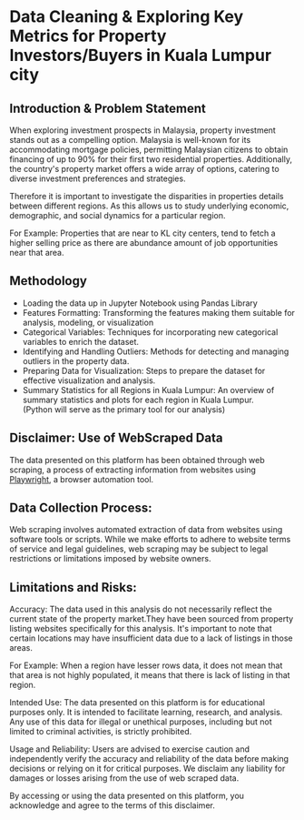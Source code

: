 # Data Cleaning & Exploring Key Metrics for Property Investors/Buyers in Kuala Lumpur city

## Introduction & Problem Statement
When exploring investment prospects in Malaysia, property investment stands out as a compelling option.
Malaysia is well-known for its accommodating mortgage policies, permitting Malaysian citizens to obtain financing of up to 90% for their first two residential properties. Additionally, the country's property market offers a wide array of options, catering to diverse investment preferences and strategies. 

Therefore it is important to investigate the disparities in properties details between different regions. As this allows us to study underlying economic, demographic, and social dynamics for a particular region.

For Example: Properties that are near to KL city centers, tend to fetch a higher selling price as there are abundance amount of job opportunities near that area.

## Methodology
- Loading the data up in Jupyter Notebook using Pandas Library
- Features Formatting: Transforming the features making them suitable for analysis, modeling, or visualization
- Categorical Variables: Techniques for incorporating new categorical variables to enrich the dataset.
- Identifying and Handling Outliers: Methods for detecting and managing outliers in the property data.
- Preparing Data for Visualization: Steps to prepare the dataset for effective visualization and analysis.
- Summary Statistics for all Regions in Kuala Lumpur: An overview of summary statistics and plots for each region in Kuala Lumpur.\
(Python will serve as the primary tool for our analysis)

## Disclaimer: Use of WebScraped Data
The data presented on this platform has been obtained through web scraping, a process of extracting information from websites using [Playwright](https://playwright.dev/python/), a browser automation tool.

## Data Collection Process: 
Web scraping involves automated extraction of data from websites using software tools or scripts. While we make efforts to adhere to website terms of service and legal guidelines, web scraping may be subject to legal restrictions or limitations imposed by website owners.

## Limitations and Risks:
Accuracy: The data used in this analysis do not necessarily reflect the current state of the property market.They have been sourced from property listing websites specifically for this analysis. It's important to note that certain locations may have insufficient data due to a lack of listings in those areas.

For Example: When a region have lesser rows data, it does not mean that that area is not highly populated, it means that there is lack of listing in that region.

Intended Use: The data presented on this platform is for educational purposes only. It is intended to facilitate learning, research, and analysis. Any use of this data for illegal or unethical purposes, including but not limited to criminal activities, is strictly prohibited.

Usage and Reliability: Users are advised to exercise caution and independently verify the accuracy and reliability of the data before making decisions or relying on it for critical purposes. We disclaim any liability for damages or losses arising from the use of web scraped data.

By accessing or using the data presented on this platform, you acknowledge and agree to the terms of this disclaimer.